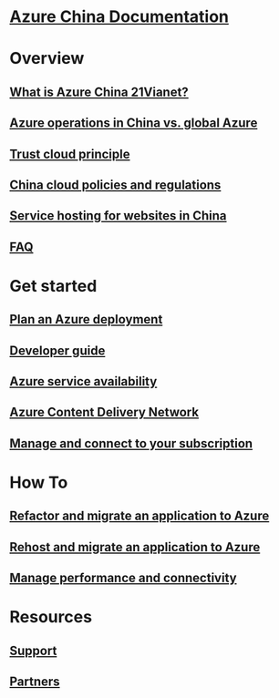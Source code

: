 # [Azure China Documentation](index.md)

# Overview
## [What is Azure China 21Vianet?](china-welcome.md)
## [Azure operations in China vs. global Azure](china-overview-operations.md)
## [Trust cloud principle](china-overview-trust-cloud.md)
## [China cloud policies and regulations](china-overview-policies.md)
## [Service hosting for websites in China](china-overview-service-hosting.md)
## [FAQ](china-overview-faq.md)

# Get started
## [Plan an Azure deployment](china-get-started-plan.md)
## [Developer guide](china-get-started-developer-guide.md)
## [Azure service availability](https://azure.microsoft.com/en-us/global-infrastructure/services/?regions=china-non-regional,china-east,china-east-2,china-north,china-north-2&products=all)
## [Azure Content Delivery Network](china-get-started-service-cdn.md)
## [Manage and connect to your subscription](china-get-started-service-manage-and-connect.md)

# How To
## [Refactor and migrate an application to Azure](china-how-to-refactor.md)
## [Rehost and migrate an application to Azure](china-how-to-rehost.md)
## [Manage performance and connectivity](china-how-to-manage-performance.md)

# Resources
## [Support](china-resources-support.md)
## [Partners](china-resources-partners.md)


